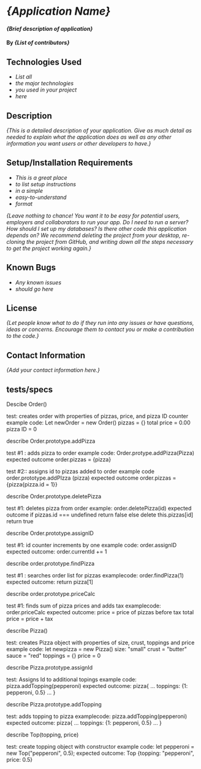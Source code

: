 # _{Application Name}_

#### _{Brief description of application}_

#### By _**{List of contributors}**_

## Technologies Used

* _List all_
* _the major technologies_
* _you used in your project_
* _here_

## Description

_{This is a detailed description of your application. Give as much detail as needed to explain what the application does as well as any other information you want users or other developers to have.}_

## Setup/Installation Requirements

* _This is a great place_
* _to list setup instructions_
* _in a simple_
* _easy-to-understand_
* _format_

_{Leave nothing to chance! You want it to be easy for potential users, employers and collaborators to run your app. Do I need to run a server? How should I set up my databases? Is there other code this application depends on? We recommend deleting the project from your desktop, re-cloning the project from GitHub, and writing down all the steps necessary to get the project working again.}_

## Known Bugs

* _Any known issues_
* _should go here_

## License

_{Let people know what to do if they run into any issues or have questions, ideas or concerns.  Encourage them to contact you or make a contribution to the code.}_

## Contact Information

_{Add your contact information here.}_

## tests/specs

Descibe Order()

test: creates order with properties of pizzas, price, and pizza ID counter
example code: Let newOrder = new Order()
  pizzas = {}
  total price = 0.00
  pizza ID = 0

describe Order.prototype.addPizza

test #1 : adds pizza to order
example code: Order.protype.addPizza(Pizza)
expected outcome
 order.pizzas = {pizza}

 test #2:: assigns id to pizzas added to order
 example code order.prototype.addPIzza (pizza)
 expected outcome
 order.pizzas = {pizza{pizza.id = 1}}

describe Order.prototype.deletePizza

 test #1: deletes pizza from order
 example: order.deletePizza(id)
 expected outcome
  if pizzas.id === undefined
    return false
  else
    delete this.pizzas[id]
    return true

describe Order.prototype.assignID

test #1: id counter increments by one
example code: order.assignID
expected outcome: order.currentId += 1

describe order.prototype.findPizza

test #1 : searches order list for pizzas
examplecode: order.findPizza(1)
expected outcome: return pizza[1]

describe order.prototype.priceCalc

test #1: finds sum of pizza prices and adds tax
examplecode: order.priceCalc
expected outcome: 
price = price of pizzas before tax
total price = price + tax

describe Pizza()

test: creates Pizza object with properties of size, crust, toppings and price
example code: let newpizza = new Pizza()
  size: "small"
  crust = "butter"
  sauce = "red"
  toppings = {}
  price = 0

describe Pizza.prototype.assignId

test: Assigns Id to additional topings
example code: pizza.addTopping(pepperoni)
expected outcome: pizza{
  ...
  toppings: {1: pepperoni, 0.5}
  ...
}

describe Pizza.prototype.addTopping

test: adds topping to pizza
examplecode: pizza.addTopping(pepperoni)
expected outcome:  pizza{
  ...
  toppings: {1: pepperoni, 0.5}
  ...
}



describe Top(topping, price)

test: create topping object with constructor
example code: let pepperoni = new Top("pepperoni", 0.5);
expected outcome: Top {topping: "pepperoni", price: 0.5}